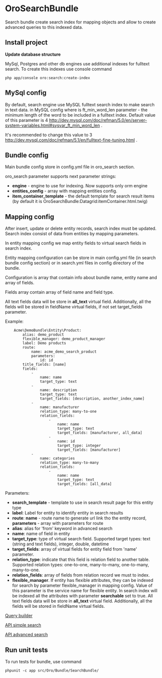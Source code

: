 OroSearchBundle
===============

Search bundle create search index for mapping objects and allow to create advanced queries to this indexed data.

Install project
----------------------------------

**Update database structure**

MySql, Postgres and other db engines use additional indexes for fulltext search. To create this indexes use console command

```
php app/console oro:search:create-index
```

MySql config
----------------------------------

By default, search engine use MySQL fulltext search index to make search in text data. in MySQL config where is  ft_min_word_len
parameter - the minimum length of the word to be included in a fulltext index. Default value of this parameter is 4
http://dev.mysql.com/doc/refman/5.0/en/server-system-variables.html#sysvar_ft_min_word_len .

It's recommended to change this value to 3 http://dev.mysql.com/doc/refman/5.1/en/fulltext-fine-tuning.html .


Bundle config
----------------------------------

Main bundle config store in config.yml file in oro_search section.

oro_search parameter supports next parameter strings:

- **engine** - engine to use for indexing. Now supports only orm engine
- **entities_config** - array with mapping entities config.
- **item_container_template** - the default template for search result items (by default it is OroSearchBundle:Datagrid:itemContainer.html.twig)

Mapping config
----------------------------------

After insert, update or delete entity records, search index must be updated. Search index consist of data from entities by mapping parameters.

In entity mapping config we map entity fields to virtual search fields in search index.

Entity mapping configuration can be store in main config.yml file (in search bundle config section) or in search.yml files in config directory of the bundle.

Configuration is array that contain info about bundle name, entity name and array of fields.

Fields array contain array of field name and field type.

All text fields data will be store in **all_text** virtual field. Additionally, all the fields will be stored in fieldName virtual fields, if not set target_fields parameter.

Example:

```
    Acme\DemoBundle\Entity\Product:
        alias: demo_product
        flexible_manager: demo_product_manager
        label: Demo products
        route:
            name: acme_demo_search_product
            parameters:
                id: id
        title_fields: [name]
        fields:
            -
                name: name
                target_type: text
            -
                name: description
                target_type: text
                target_fields: [description, another_index_name]
            -
                name: manufacturer
                relation_type: many-to-one
                relation_fields:
                    -
                        name: name
                        target_type: text
                        target_fields: [manufacturer, all_data]
                    -
                        name: id
                        target_type: integer
                        target_fields: [manufacturer]
            -
                name: categories
                relation_type: many-to-many
                relation_fields:
                    -
                        name: name
                        target_type: text
                        target_fields: [all_data]
```

Parameters:

- **search_template** - template to use in search result page for this entity type
- **label**: Label for entity to identify entity in search results
- **route**: **name** - route name to generate url link tho the entity record, **parameters** - array with parameters for route
- **alias**: alias for 'from' keyword in advanced search
- **name**: name of field in entity
- **target_type**: type of virtual search field. Supported target types: text (string and text fields), integer, double, datetime
- **target_fields**: array of virtual fields for entity field from 'name' parameter.
- **relation_type**: indicate that this field is relation field to another table. Supported relation types: one-to-one, many-to-many, one-to-many, many-to-one.
- **relation_fields**: array of fields from relation record we must to index.
- **flexible_manager**. If entity has flexible attributes, they can be indexed for search by parameter flexible_manager in mapping config. Value of this parameter
is the service name for flexible entity. In search index will be indexed all the attributes with parameter **searchable** set to true. All text fields data will
be store in **all_text** virtual field. Additionally, all the fields will be stored in fieldName virtual fields.

[Query builder](Resources/doc/query_builder.md)

[API simple search](Resources/doc/simple_search.md)

[API advanced search](Resources/doc/advanced_search.md)


Run unit tests
----------------------------------

To run tests for bundle, use command

```
phpunit -c app src/Oro/Bundle/SearchBundle/
```
